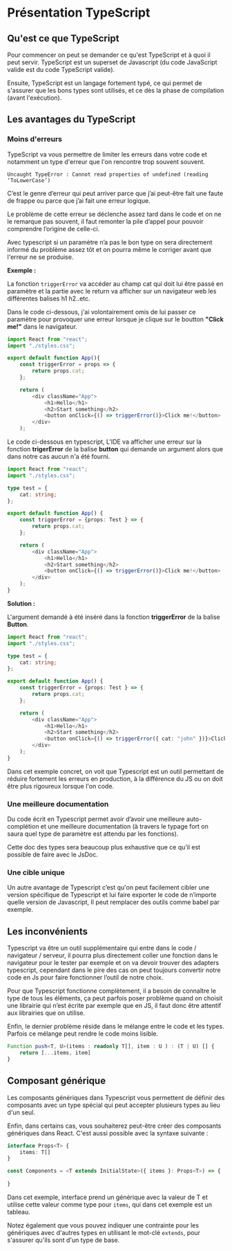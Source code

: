 # Présentation TypeScript

## Qu'est ce que TypeScript

Pour commencer on peut se demander ce qu'est TypeScript et à quoi il peut servir.
TypeScript est un superset de Javascript (du code JavaScript valide est du code TypeScript valide).

Ensuite, TypeScript est un langage fortement typé, ce qui permet de s'assurer que les bons types sont utilisés, et ce dès la phase de compilation (avant l'exécution).

## Les avantages du TypeScript

### Moins d'erreurs

TypeScript va vous permettre de limiter les erreurs dans votre code et notamment un type d'erreur que l'on rencontre trop souvent souvent.

`Uncaught TypeError : Cannot read properties of undefined (reading ‘ToLowerCase’)`

C’est le genre d’erreur qui peut arriver parce que j’ai peut-être fait une faute de frappe ou parce que j’ai fait une erreur logique.

Le problème de cette erreur se déclenche assez tard dans le code et on ne le remarque pas souvent, il faut remonter la pile d’appel pour pouvoir comprendre l’origine de celle-ci.

Avec typescript si un paramètre n’a pas le bon type on sera directement informé du problème assez tôt et on pourra même le corriger avant que l'erreur ne se produise.

**Exemple :**

La fonction `triggerError` va accéder au champ cat qui doit lui être passé en paramètre et la partie avec le return va afficher sur un navigateur web les différentes balises h1 h2..etc.

Dans le code ci-dessous, j'ai volontairement omis de lui passer ce paramètre pour provoquer une erreur lorsque je clique sur le boutton **"Click me!"** dans le navigateur.

```javascript
import React from "react";
import "./styles.css";

export default function App(){
    const triggerError = props => {
        return props.cat;
    };

    return (
        <div className="App">
            <h1>Hello</h1>
            <h2>Start something</h2>
            <button onClick={() => triggerError()}>Click me!</button>
        </div>
    );
```

Le code ci-dessous en typescript, L'IDE va afficher une erreur sur la fonction **trigerError** de la balise **button** qui demande un argument alors que dans notre cas aucun n'a été fourni.

```typescript
import React from "react";
import "./styles.css";

type test = {
    cat: string;
};

export default function App() {
    const triggerError = {props: Test } => {
        return props.cat;
    };

    return (
        <div className="App">
            <h1>Hello</h1>
            <h2>Start something</h2>
            <button onClick={() => triggerError()}>Click me!</button>
        </div> 
    );
}
```

**Solution :**

L'argument demandé à été inséré dans la fonction **triggerError** de la balise **Button**.

```typescript
import React from "react";
import "./styles.css";

type test = {
    cat: string;
};

export default function App() {
    const triggerError = {props: Test } => {
        return props.cat;
    };

    return (
        <div className="App">
            <h1>Hello</h1>
            <h2>Start something</h2>
            <button onClick={() => triggerError({ cat: "john" })}>Click me!</button>
        </div> 
    );
}
```

Dans cet exemple concret, on voit que Typescript est un outil permettant de réduire fortement les erreurs en production, à la différence du JS ou on doit être plus rigoureux lorsque l'on code.

### Une meilleure documentation

Du code écrit en Typescript permet avoir d’avoir une meilleure auto-complétion et une meilleure documentation (à travers le typage fort on saura quel type de paramètre est attendu par les fonctions).

Cette doc des types sera beaucoup plus exhaustive que ce qu’il est possible de faire avec le JsDoc.

### Une cible unique

Un autre avantage de Typescript c’est qu'on peut facilement cibler une version spécifique de Typescript et lui faire exporter le code de n’importe quelle version de Javascript, Il peut remplacer des outils comme babel par exemple.

## Les inconvénients

Typescript va être un outil supplémentaire qui entre dans le code / navigateur / serveur, il pourra plus directement coller une fonction dans le navigateur pour le tester par exemple et on va devoir trouver des adapters typescript, cependant dans le pire des cas on peut toujours convertir notre code en Js pour faire fonctionner l’outil de notre choix.

Pour que Typescript fonctionne complètement, il a besoin de connaître le type de tous les éléments, ça peut parfois poser problème quand on choisit une librairie qui n’est écrite par exemple que en JS, il faut donc être attentif aux librairies que on utilise.

Enfin, le dernier problème réside dans le mélange entre le code et les types. Parfois ce mélange peut rendre le code moins lisible.

```typescript
Function push<T, U>(items : readonly T[], item : U ) : (T | U) [] {
    return [...items, item]
}
```

## Composant générique

Les composants génériques dans Typescript vous permettent de définir des composants avec un type spécial qui peut accepter plusieurs types au lieu d'un seul.

Enfin, dans certains cas, vous souhaiterez peut-être créer des composants génériques dans React. C'est aussi possible avec la syntaxe suivante :

```typescript
interface Props<T> {
    items: T[]
}

const Components = <T extends InitialState>({ items }: Props<T>) => {
    
}
```

Dans cet exemple, interface prend un générique avec la valeur de T et utilise cette valeur comme type pour `items`, qui dans cet exemple est un tableau.

Notez également que vous pouvez indiquer une contrainte pour les génériques avec d'autres types en utilisant le mot-clé `extends`, pour s'assurer qu'ils sont d'un type de base.
